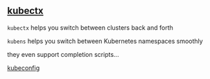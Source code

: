 #

## [kubectx](https://github.com/ahmetb/kubectx)

`kubectx` helps you switch between clusters back and forth

`kubens` helps you switch between Kubernetes namespaces smoothly

they even support completion scripts...

[kubeconfig](https://ahmet.im/blog/mastering-kubeconfig/)
